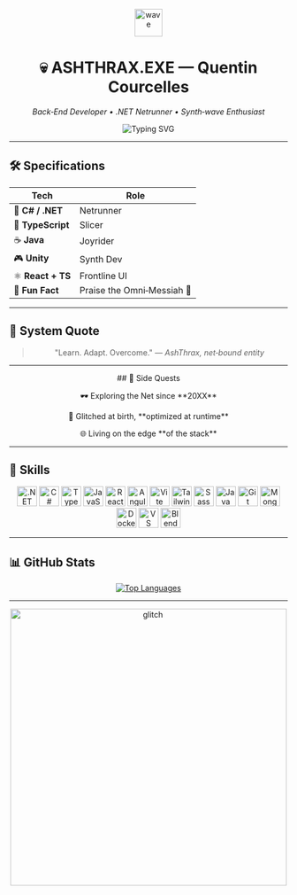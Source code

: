 <!-- README – Cyberpunk 2077 Inspired (Markdown‑only) -->

<p align="center">
  <img src="https://user-images.githubusercontent.com/18350557/176309783-0785949b-9127-417c-8b55-ab5a4333674e.gif" width="50" alt="wave"/>
</p>

<h1 align="center">💀 ASHTHRAX.EXE — Quentin Courcelles</h1>

<p align="center"><em>Back‑End Developer • .NET Netrunner • Synth‑wave Enthusiast</em></p>

<p align="center">
  <img src="https://readme-typing-svg.demolab.com?font=Orbitron&size=22&duration=3000&pause=1000&color=FCEE09&center=true&vCenter=true&width=480&lines=Jacking+into+Night+City...;Injecting+netcode...;System+Armed+%26+Online." alt="Typing SVG" />
</p>

---
## 🛠️ Specifications
<div align="center">
  
  | Tech              | Role                       |
  | ----------------- | -------------------------- |
  | 🧠 **C# / .NET**  | Netrunner                  |
  | 🧪 **TypeScript** | Slicer                     |
  | ☕ **Java**        | Joyrider                   |
  | 🎮 **Unity**      | Synth Dev                  |
  | ⚛️ **React + TS** | Frontline UI               |
  | 🤖 **Fun Fact**   | Praise the Omni‑Messiah 🔧 |
  
  ---
</div>

## 💬 System Quote
<div align="center">

> "Learn. Adapt. Overcome."
> — *AshThrax, net‑bound entity*

---
</div>
<div align="center">
## 🧠 Side Quests
<p align="center">
<p>
🕶️ Exploring the Net since **20XX**
  
</p>
<p>
  🧬 Glitched at birth, **optimized at runtime**
</p> 
<p>
🌐 Living on the edge **of the stack**
  
</p>
  
</p>

---
  
</div>

## 🚀 Skills

<p align="center">
  <a href="https://dotnet.microsoft.com/" target="_blank"><img src="https://raw.githubusercontent.com/danielcranney/readme-generator/main/public/icons/skills/dot-net-colored.svg" width="36" height="36" alt=".NET"/></a>
  <a href="https://docs.microsoft.com/en-us/dotnet/csharp/"><img src="https://raw.githubusercontent.com/danielcranney/readme-generator/main/public/icons/skills/csharp-colored.svg" width="36" height="36" alt="C#"/></a>
  <a href="https://www.typescriptlang.org/"><img src="https://raw.githubusercontent.com/danielcranney/readme-generator/main/public/icons/skills/typescript-colored.svg" width="36" height="36" alt="TypeScript"/></a>
  <a href="https://developer.mozilla.org/en-US/docs/Web/JavaScript"><img src="https://raw.githubusercontent.com/danielcranney/readme-generator/main/public/icons/skills/javascript-colored.svg" width="36" height="36" alt="JavaScript"/></a>
  <a href="https://reactjs.org/"><img src="https://raw.githubusercontent.com/danielcranney/readme-generator/main/public/icons/skills/react-colored.svg" width="36" height="36" alt="React"/></a>
  <a href="https://angular.io/"><img src="https://raw.githubusercontent.com/danielcranney/readme-generator/main/public/icons/skills/angularjs-colored.svg" width="36" height="36" alt="Angular"/></a>
  <a href="https://vitejs.dev/"><img src="https://raw.githubusercontent.com/danielcranney/readme-generator/main/public/icons/skills/vite-colored.svg" width="36" height="36" alt="Vite"/></a>
  <a href="https://tailwindcss.com/"><img src="https://raw.githubusercontent.com/danielcranney/readme-generator/main/public/icons/skills/tailwindcss-colored.svg" width="36" height="36" alt="TailwindCSS"/></a>
  <a href="https://sass-lang.com/"><img src="https://raw.githubusercontent.com/danielcranney/readme-generator/main/public/icons/skills/sass-colored.svg" width="36" height="36" alt="Sass"/></a>
  <a href="https://www.oracle.com/java/"><img src="https://raw.githubusercontent.com/danielcranney/readme-generator/main/public/icons/skills/java-colored.svg" width="36" height="36" alt="Java"/></a>
  <a href="https://git-scm.com/"><img src="https://raw.githubusercontent.com/danielcranney/readme-generator/main/public/icons/skills/git-colored.svg" width="36" height="36" alt="Git"/></a>
  <a href="https://www.mongodb.com/"><img src="https://raw.githubusercontent.com/danielcranney/readme-generator/main/public/icons/skills/mongodb-colored.svg" width="36" height="36" alt="MongoDB"/></a>
  <a href="https://www.docker.com/"><img src="https://raw.githubusercontent.com/danielcranney/readme-generator/main/public/icons/skills/docker-colored.svg" width="36" height="36" alt="Docker"/></a>
  <a href="https://code.visualstudio.com/"><img src="https://raw.githubusercontent.com/danielcranney/readme-generator/main/public/icons/skills/visualstudiocode-colored.svg" width="36" height="36" alt="VS Code"/></a>
  <a href="https://www.blender.org/"><img src="https://raw.githubusercontent.com/danielcranney/readme-generator/main/public/icons/skills/blender-colored.svg" width="36" height="36" alt="Blender"/></a>
</p>

---

## 📊 GitHub Stats

<p align="center">
  <a href="https://github.com/AshThrax">
    <img src="https://github-readme-stats.vercel.app/api/top-langs/?username=AshThrax&langs_count=10&hide_border=true&layout=compact&bg_color=1c1917&title_color=0891b2&text_color=ffffff" alt="Top Languages"/>
  </a>
</p>

---

<p align="center">
  <img src="https://media.giphy.com/media/h9dYbS3FzTDo0/giphy.gif" width="500" alt="glitch"/>
</p>
